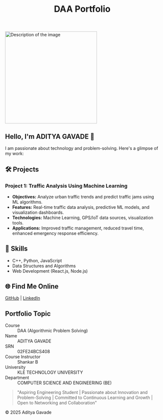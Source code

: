 <!DOCTYPE html>
<html lang="en">
<head>
    <meta charset="UTF-8">
    <meta name="viewport" content="width=device-width, initial-scale=1.0">
    <link rel="stylesheet" href="style.css">
</head>
<body>
    <header class="header">
        <h1>DAA Portfolio</h1>
    </header>
    <main>
        <img src="images/images.jpg" alt="Description of the image" width="300">
        <section class="about">
            <h2>Hello, I'm <span class="highlight">ADITYA GAVADE</span> 👋</h2>
            <p>I am passionate about technology and problem-solving. Here's a glimpse of my work:</p>
        </section>
        <section class="projects">
            <h2>🛠 Projects</h2>
            <div class="project-card">
                <h3>Project 1: Traffic Analysis Using Machine Learning</h3>
                <ul>
                    <li><strong>Objectives:</strong> Analyze urban traffic trends and predict traffic jams using ML algorithms.</li>
                    <li><strong>Features:</strong> Real-time traffic data analysis, predictive ML models, and visualization dashboards.</li>
                    <li><strong>Technologies:</strong> Machine Learning, GPS/IoT data sources, visualization tools.</li>
                    <li><strong>Applications:</strong> Improved traffic management, reduced travel time, enhanced emergency response efficiency.</li>
                </ul>
            </div>
        </section>
        <section class="skills">
            <h2>🚀 Skills</h2>
            <ul>
                <li>C++, Python, JavaScript</li>
                <li>Data Structures and Algorithms</li>
                <li>Web Development (React.js, Node.js)</li>
            </ul>
        </section>
        <section class="find-me">
            <h2>🌐 Find Me Online</h2>
            <p><a href="https://github.com/adityagavde48" target="_blank">GitHub</a> | <a href="https://www.linkedin.com/feed/" target="_blank">LinkedIn</a></p>
        </section>
        <section class="details">
            <h2>Portfolio Topic</h2>
            <dl>
                <dt>Course</dt>
                <dd>DAA (Algorithmic Problem Solving)</dd>
                <dt>Name</dt>
                <dd>ADITYA GAVADE</dd>
                <dt>SRN</dt>
                <dd>02FE24BCS408</dd>
                <dt>Course Instructor</dt>
                <dd>Shankar B</dd>
                <dt>University</dt>
                <dd>KLE TECHNOLOGY UNIVERSITY </dd>
                <dt>Department</dt>
                <dd>COMPUTER SCIENCE AND ENGINEERING (BE)</dd>
            </dl>
        </section>
        <blockquote>
            "Aspiring Engineering Student | Passionate about Innovation and Problem-Solving | Committed to Continuous Learning and Growth | Open to Networking and Collaboration"
        </blockquote>
    </main>
    <footer class="footer">
        <p>&copy; 2025 Aditya Gavade</p>
    </footer>
</body>
</html>
